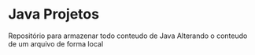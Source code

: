 # Java Projetos
Repositório para armazenar todo conteudo de Java 
Alterando o conteudo de um arquivo de forma local
